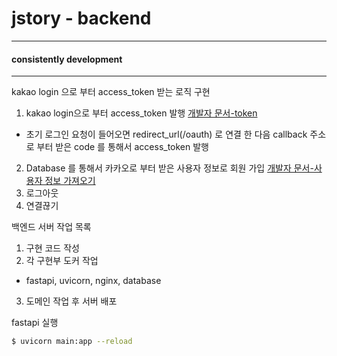 # jstory - backend
---
#### consistently development
___

kakao login 으로 부터 access_token 받는 로직 구현

1. kakao login으로 부터 access_token 발행 [개발자 문서-token](https://developers.kakao.com/docs/latest/ko/kakaologin/rest-api#request-token)
  - 초기 로그인 요청이 들어오면 redirect_url(/oauth) 로 연결 한 다음 callback 주소로 부터 받은 code 를 통해서 access_token 발행
2. Database 를 통해서 카카오로 부터 받은 사용자 정보로 회원 가입 [개발자 문서-사용자 정보 가져오기](https://developers.kakao.com/docs/latest/ko/kakaologin/rest-api#req-user-info)
3. 로그아웃
4. 연결끊기 

백엔드 서버 작업 목록

1. 구현 코드 작성
2. 각 구현부 도커 작업
  - fastapi, uvicorn, nginx, database
3. 도메인 작업 후 서버 배포

fastapi 실행

```bash
$ uvicorn main:app --reload
```
